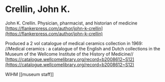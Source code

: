 # Crellin, John K.

John K. Crellin. Physician, pharmacist, and historian of medicine [https://flankerpress.com/author/john-k-crellin](https://flankerpress.com/author/john-k-crellin)

Produced a 2 vol catalogue of medical ceramics collection in 1969: //Medical ceramics : a catalogue of the English and Dutch collections in the Museum of the Wellcome Institute of the History of Medicine// [https://catalogue.wellcomelibrary.org/record=b2008612~S12](https://catalogue.wellcomelibrary.org/record=b2008612~S12)

WIHM \[\[museum staff\]\]

